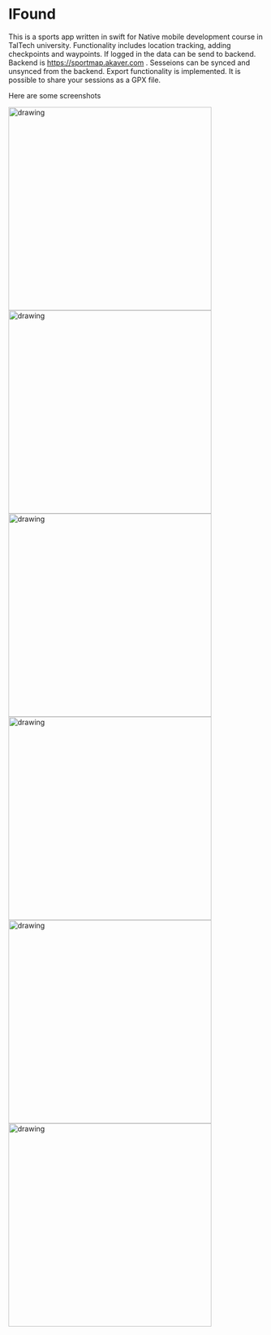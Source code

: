 # IFound
This is a sports app written in swift for Native mobile development course in TalTech university. Functionality includes location tracking, adding checkpoints and waypoints. If logged in the data can be send to backend. Backend is https://sportmap.akaver.com . Sesseions can be synced and unsynced from the backend. Export functionality is implemented. It is possible to share your sessions as a GPX file.

Here are some screenshots

<img src="https://user-images.githubusercontent.com/89355361/215738109-37bdd72d-2b5b-46a4-af8a-6ea832257b96.PNG" alt="drawing" width="400"/>
<br>
<img src="https://user-images.githubusercontent.com/89355361/215738144-0690c189-ad7e-46ca-8129-ee1938a08ed0.PNG" alt="drawing" width="400"/>
<br>
<img src="https://user-images.githubusercontent.com/89355361/215738180-7e9cb7a4-596a-4b15-baf0-9ab17fc05de1.PNG" alt="drawing" width="400"/>
<br>
<img src="https://user-images.githubusercontent.com/89355361/215738195-fc84bbd4-9f82-483f-b4dd-c72bc1a9d076.PNG" alt="drawing" width="400"/>
<br>
<img src="https://user-images.githubusercontent.com/89355361/215738261-8392e917-f015-44f3-952a-115d5220388d.PNG" alt="drawing" width="400"/>
<br>
<img src="https://user-images.githubusercontent.com/89355361/215738315-25de05b9-7332-47b7-b976-6d4f1a26fc4f.PNG" alt="drawing" width="400"/>
